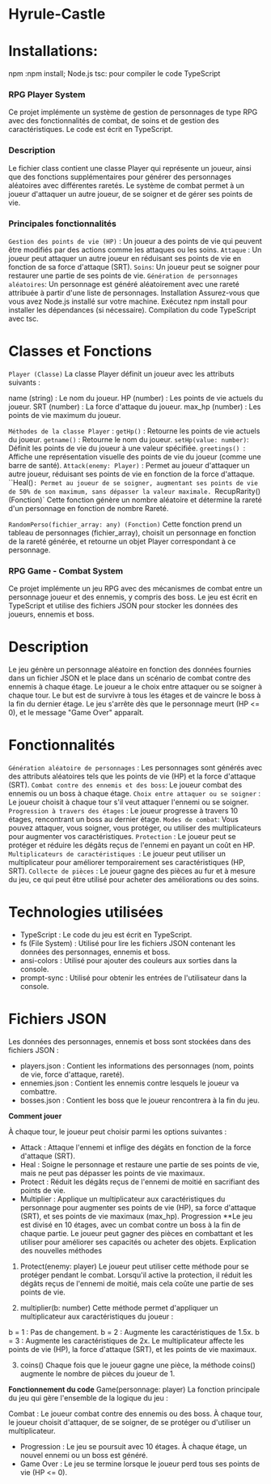 
# Hyrule-Castle
# Installations:
npm :npm install;
Node.js
tsc: pour compiler le code TypeScript


### RPG Player System
Ce projet implémente un système de gestion de personnages de type RPG avec des fonctionnalités de combat, de soins et de gestion des caractéristiques. Le code est écrit en TypeScript.

 ### Description
Le fichier class contient une classe Player qui représente un joueur, ainsi que des fonctions supplémentaires pour générer des personnages aléatoires avec différentes raretés. Le système de combat permet à un joueur d'attaquer un autre joueur, de se soigner et de gérer ses points de vie.

 ### Principales fonctionnalités
`Gestion des points de vie (HP)` : Un joueur a des points de vie qui peuvent être modifiés par des actions comme les attaques ou les soins.
`Attaque` : Un joueur peut attaquer un autre joueur en réduisant ses points de vie en fonction de sa force d'attaque (SRT).
`Soins`: Un joueur peut se soigner pour restaurer une partie de ses points de vie.
`Génération de personnages aléatoires`: Un personnage est généré aléatoirement avec une rareté attribuée à partir d'une liste de personnages.
Installation
Assurez-vous que vous avez Node.js installé sur votre machine.
Exécutez npm install pour installer les dépendances (si nécessaire).
Compilation du code TypeScript avec tsc.

# Classes et Fonctions
`Player (Classe)`
La classe Player définit un joueur avec les attributs suivants :

name (string) : Le nom du joueur.
HP (number) : Les points de vie actuels du joueur.
SRT (number) : La force d'attaque du joueur.
max_hp (number) : Les points de vie maximum du joueur.

`Méthodes de la classe Player` :
`getHp()` : Retourne les points de vie actuels du joueur.
`getname()` : Retourne le nom du joueur.
`setHp(value: number)`: Définit les points de vie du joueur à une valeur spécifiée.
`greetings() `: Affiche une représentation visuelle des points de vie du joueur (comme une barre de santé).
`Attack(enemy: Player)` : Permet au joueur d'attaquer un autre joueur, réduisant ses points de vie en fonction de la force d'attaque.
``Heal()`: Permet au joueur de se soigner, augmentant ses points de vie de 50% de son maximum, sans dépasser la valeur maximale.
`RecupRarity() (Fonction)`
Cette fonction génère un nombre aléatoire et détermine la rareté d'un personnage en fonction de nombre Rareté.

`RandomPerso(fichier_array: any) (Fonction)`
Cette fonction prend un tableau de personnages (fichier_array), choisit un personnage en fonction de la rareté générée, et retourne un objet Player correspondant à ce personnage.

### RPG Game - Combat System
Ce projet implémente un jeu RPG avec des mécanismes de combat entre un personnage joueur et des ennemis, y compris des boss. Le jeu est écrit en TypeScript et utilise des fichiers JSON pour stocker les données des joueurs, ennemis et boss.

# Description
Le jeu génère un personnage aléatoire en fonction des données fournies dans un fichier JSON et le place dans un scénario de combat contre des ennemis à chaque étage. Le joueur a le choix entre attaquer ou se soigner à chaque tour. Le but est de survivre à tous les étages et de vaincre le boss à la fin du dernier étage.
Le jeu s'arrête dès que le personnage meurt (HP <= 0), et le message "Game Over" apparaît.

# Fonctionnalités
`Génération aléatoire de personnages` : Les personnages sont générés avec des attributs aléatoires tels que les points de vie (HP) et la force d'attaque (SRT).
`Combat contre des ennemis et des boss`: Le joueur combat des ennemis ou un boss à chaque étage.
`Choix entre attaquer ou se soigner` : Le joueur choisit à chaque tour s'il veut attaquer l'ennemi ou se soigner.
`Progression à travers des étages` : Le joueur progresse à travers 10 étages, rencontrant un boss au dernier étage.
`Modes de combat`: Vous pouvez attaquer, vous soigner, vous protéger, ou utiliser des multiplicateurs pour augmenter vos caractéristiques.
`Protection` : Le joueur peut se protéger et réduire les dégâts reçus de l'ennemi en payant un coût en HP.
`Multiplicateurs de caractéristiques `: Le joueur peut utiliser un multiplicateur pour améliorer temporairement ses caractéristiques (HP, SRT).
`Collecte de pièces` : Le joueur gagne des pièces au fur et à mesure du jeu, ce qui peut être utilisé pour acheter des améliorations ou des soins.
# Technologies utilisées
* TypeScript : Le code du jeu est écrit en TypeScript.
* fs (File System) : Utilisé pour lire les fichiers JSON contenant les données des personnages, ennemis et boss.
* ansi-colors : Utilisé pour ajouter des couleurs aux sorties dans la console.
* prompt-sync : Utilisé pour obtenir les entrées de l'utilisateur dans la console.

# Fichiers JSON
Les données des personnages, ennemis et boss sont stockées dans des fichiers JSON :
* players.json : Contient les informations des personnages (nom, points de vie, force d'attaque, rareté).
* ennemies.json : Contient les ennemis contre lesquels le joueur va combattre.
* bosses.json : Contient les boss que le joueur rencontrera à la fin du jeu.

**Comment jouer**

À chaque tour, le joueur peut choisir parmi les options suivantes :

* Attack : Attaque l'ennemi et inflige des dégâts en fonction de la force d'attaque (SRT).
* Heal : Soigne le personnage et restaure une partie de ses points de vie, mais ne peut pas dépasser les points de vie maximaux.
* Protect : Réduit les dégâts reçus de l'ennemi de moitié en sacrifiant des points de vie.
* Multiplier : Applique un multiplicateur aux caractéristiques du personnage pour augmenter ses points de vie (HP), sa force d'attaque (SRT), et ses points de vie maximaux (max_hp).
Progression
**Le jeu est divisé en 10 étages, avec un combat contre un boss à la fin de chaque partie. Le joueur peut gagner des pièces en combattant et les utiliser pour améliorer ses capacités ou acheter des objets.
Explication des nouvelles méthodes
1. Protect(enemy: player)
Le joueur peut utiliser cette méthode pour se protéger pendant le combat. Lorsqu'il active la protection, il réduit les dégâts reçus de l'ennemi de moitié, mais cela coûte une partie de ses points de vie.

2. multiplier(b: number)
Cette méthode permet d'appliquer un multiplicateur aux caractéristiques du joueur :

b = 1 : Pas de changement.
b = 2 : Augmente les caractéristiques de 1.5x.
b = 3 : Augmente les caractéristiques de 2x.
Le multiplicateur affecte les points de vie (HP), la force d'attaque (SRT), et les points de vie maximaux.

3. coins()
Chaque fois que le joueur gagne une pièce, la méthode coins() augmente le nombre de pièces du joueur de 1.

 **Fonctionnement du code**
Game(personnage: player)
La fonction principale du jeu qui gère l'ensemble de la logique du jeu :

Combat : Le joueur combat contre des ennemis ou des boss. À chaque tour, le joueur choisit d'attaquer, de se soigner, de se protéger ou d'utiliser un multiplicateur.
- Progression : Le jeu se poursuit avec 10 étages. À chaque étage, un nouvel ennemi ou un boss est généré.
- Game Over : Le jeu se termine lorsque le joueur perd tous ses points de vie (HP <= 0).
 
 